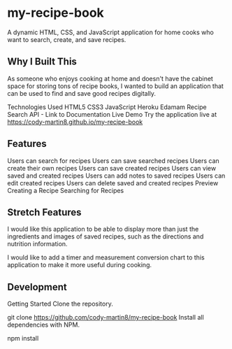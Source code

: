 # my-recipe-book
A dynamic HTML, CSS, and JavaScript application for home cooks who want to search, create, and save recipes.

## Why I Built This
As someone who enjoys cooking at home and doesn't have the cabinet space for storing tons of recipe books, I wanted to build an application that can be used to find and save good recipes digitally.

Technologies Used
HTML5
CSS3
JavaScript
Heroku
Edamam Recipe Search API - Link to Documentation
Live Demo
Try the application live at https://cody-martin8.github.io/my-recipe-book

## Features
Users can search for recipes
Users can save searched recipes
Users can create their own recipes
Users can save created recipes
Users can view saved and created recipes
Users can add notes to saved recipes
Users can edit created recipes
Users can delete saved and created recipes
Preview
Creating a Recipe Searching for Recipes

## Stretch Features
I would like this application to be able to display more than just the ingredients and images of saved recipes, such as the directions and nutrition information.

I would like to add a timer and measurement conversion chart to this application to make it more useful during cooking.

## Development
Getting Started
Clone the repository.

git clone https://github.com/cody-martin8/my-recipe-book
Install all dependencies with NPM.

npm install
